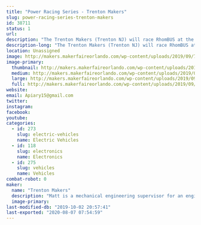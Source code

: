 ```yaml
---
title: "Power Racing Series - Trenton Makers"
slug: power-racing-series-trenton-makers
id: 38711
status: 1
url: 
description: "The Trenton Makers (Trenton NJ) will race RhomBUS at the Orlando edition of the Power Racing Series"
description-long: "The Trenton Makers (Trenton NJ) will race RhomBUS at the Orlando edition of the Power Racing Series. RhomBUS is a 48V electric go-kart powered by a brushless DC motor"
location: Unassigned
image: http://makers.makerfaireorlando.com/wp-content/uploads/2019/09/7889E9CB-EC30-49C2-9A08-17BB08686E98-1024x768.jpeg
image-primary:
  thumbnail: http://makers.makerfaireorlando.com/wp-content/uploads/2019/09/7889E9CB-EC30-49C2-9A08-17BB08686E98-150x150.jpeg
  medium: http://makers.makerfaireorlando.com/wp-content/uploads/2019/09/7889E9CB-EC30-49C2-9A08-17BB08686E98-300x225.jpeg
  large: http://makers.makerfaireorlando.com/wp-content/uploads/2019/09/7889E9CB-EC30-49C2-9A08-17BB08686E98-1024x768.jpeg
  full: http://makers.makerfaireorlando.com/wp-content/uploads/2019/09/7889E9CB-EC30-49C2-9A08-17BB08686E98.jpeg
website: 
email: Apiary15@gmail.com
twitter: 
instagram: 
facebook: 
youtube: 
categories:
  - id: 273
    slug: electric-vehicles
    name: Electric Vehicles
  - id: 118
    slug: electronics
    name: Electronics
  - id: 275
    slug: vehicles
    name: Vehicles
combat-robot: 0
maker:
  name: "Trenton Makers"
  description: "Matt is a mechanical engineering supervisor for an engineering firm in Philadelphia. On the weekends he builds and races electric go karts with the power racing series."
  image-primary: 
last-modified-db: "2019-10-02 20:57:41"
last-exported: "2020-08-07 07:54:59"
---
```

